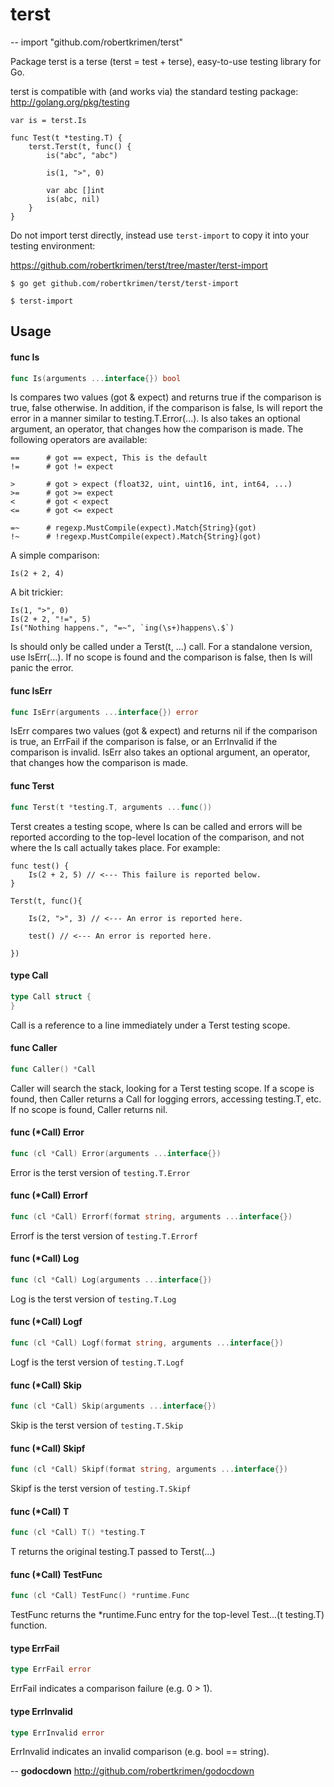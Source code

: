 # terst
--
    import "github.com/robertkrimen/terst"

Package terst is a terse (terst = test + terse), easy-to-use testing library for
Go.

terst is compatible with (and works via) the standard testing package:
http://golang.org/pkg/testing

    var is = terst.Is

    func Test(t *testing.T) {
        terst.Terst(t, func() {
            is("abc", "abc")

            is(1, ">", 0)

            var abc []int
            is(abc, nil)
        }
    }

Do not import terst directly, instead use `terst-import` to copy it into your
testing environment:

https://github.com/robertkrimen/terst/tree/master/terst-import

    $ go get github.com/robertkrimen/terst/terst-import

    $ terst-import

## Usage

#### func  Is

```go
func Is(arguments ...interface{}) bool
```
Is compares two values (got & expect) and returns true if the comparison is
true, false otherwise. In addition, if the comparison is false, Is will report
the error in a manner similar to testing.T.Error(...). Is also takes an optional
argument, an operator, that changes how the comparison is made. The following
operators are available:

    ==      # got == expect, This is the default
    !=      # got != expect

    >       # got > expect (float32, uint, uint16, int, int64, ...)
    >=      # got >= expect
    <       # got < expect
    <=      # got <= expect

    =~      # regexp.MustCompile(expect).Match{String}(got)
    !~      # !regexp.MustCompile(expect).Match{String}(got)

A simple comparison:

    Is(2 + 2, 4)

A bit trickier:

    Is(1, ">", 0)
    Is(2 + 2, "!=", 5)
    Is("Nothing happens.", "=~", `ing(\s+)happens\.$`)

Is should only be called under a Terst(t, ...) call. For a standalone version,
use IsErr(...). If no scope is found and the comparison is false, then Is will
panic the error.

#### func  IsErr

```go
func IsErr(arguments ...interface{}) error
```
IsErr compares two values (got & expect) and returns nil if the comparison is
true, an ErrFail if the comparison is false, or an ErrInvalid if the comparison
is invalid. IsErr also takes an optional argument, an operator, that changes how
the comparison is made.

#### func  Terst

```go
func Terst(t *testing.T, arguments ...func())
```
Terst creates a testing scope, where Is can be called and errors will be
reported according to the top-level location of the comparison, and not where
the Is call actually takes place. For example:

    func test() {
        Is(2 + 2, 5) // <--- This failure is reported below.
    }

    Terst(t, func(){

        Is(2, ">", 3) // <--- An error is reported here.

        test() // <--- An error is reported here.

    })

#### type Call

```go
type Call struct {
}
```

Call is a reference to a line immediately under a Terst testing scope.

#### func  Caller

```go
func Caller() *Call
```
Caller will search the stack, looking for a Terst testing scope. If a scope is
found, then Caller returns a Call for logging errors, accessing testing.T, etc.
If no scope is found, Caller returns nil.

#### func (*Call) Error

```go
func (cl *Call) Error(arguments ...interface{})
```
Error is the terst version of `testing.T.Error`

#### func (*Call) Errorf

```go
func (cl *Call) Errorf(format string, arguments ...interface{})
```
Errorf is the terst version of `testing.T.Errorf`

#### func (*Call) Log

```go
func (cl *Call) Log(arguments ...interface{})
```
Log is the terst version of `testing.T.Log`

#### func (*Call) Logf

```go
func (cl *Call) Logf(format string, arguments ...interface{})
```
Logf is the terst version of `testing.T.Logf`

#### func (*Call) Skip

```go
func (cl *Call) Skip(arguments ...interface{})
```
Skip is the terst version of `testing.T.Skip`

#### func (*Call) Skipf

```go
func (cl *Call) Skipf(format string, arguments ...interface{})
```
Skipf is the terst version of `testing.T.Skipf`

#### func (*Call) T

```go
func (cl *Call) T() *testing.T
```
T returns the original testing.T passed to Terst(...)

#### func (*Call) TestFunc

```go
func (cl *Call) TestFunc() *runtime.Func
```
TestFunc returns the *runtime.Func entry for the top-level Test...(t testing.T)
function.

#### type ErrFail

```go
type ErrFail error
```

ErrFail indicates a comparison failure (e.g. 0 > 1).

#### type ErrInvalid

```go
type ErrInvalid error
```

ErrInvalid indicates an invalid comparison (e.g. bool == string).

--
**godocdown** http://github.com/robertkrimen/godocdown

